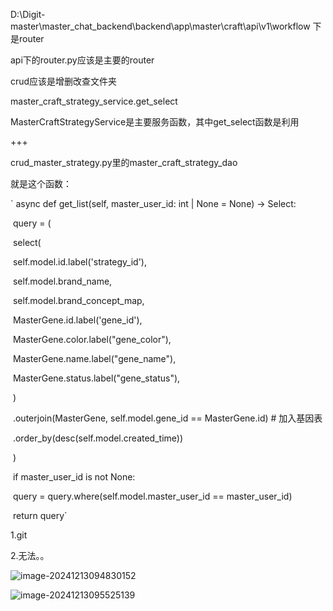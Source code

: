D:\Digit-master\master_chat_backend\backend\app\master\craft\api\v1\workflow 下是router

api下的router.py应该是主要的router

crud应该是增删改查文件夹



master_craft_strategy_service.get_select

MasterCraftStrategyService是主要服务函数，其中get_select函数是利用

+++



crud_master_strategy.py里的master_craft_strategy_dao

就是这个函数： 

` async def get_list(self, master_user_id: int | None = None) -> Select:

​    query = (

​      select(

​        self.model.id.label('strategy_id'),

​        self.model.brand_name,

​        self.model.brand_concept_map,

​        MasterGene.id.label('gene_id'),

​        MasterGene.color.label("gene_color"),

​        MasterGene.name.label("gene_name"),

​        MasterGene.status.label("gene_status"),

​      )

​      .outerjoin(MasterGene, self.model.gene_id == MasterGene.id)  # 加入基因表

​      .order_by(desc(self.model.created_time))

​    )

​    if master_user_id is not None:

​      query = query.where(self.model.master_user_id == master_user_id)

​    return query`





1.git

2.无法。。



![image-20241213094830152](C:\Users\wsl\AppData\Roaming\Typora\typora-user-images\image-20241213094830152.png)

![image-20241213095525139](C:\Users\wsl\AppData\Roaming\Typora\typora-user-images\image-20241213095525139.png)
